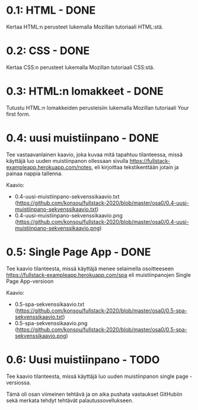 # 0.1: HTML - DONE
Kertaa HTML:n perusteet lukemalla Mozillan tutoriaali HTML:stä.  

# 0.2: CSS - DONE
Kertaa CSS:n perusteet lukemalla Mozillan tutoriaali CSS:stä.  

# 0.3: HTML:n lomakkeet - DONE
Tutustu HTML:n lomakkeiden perusteisiin lukemalla Mozillan tutoriaali Your first form.  

# 0.4: uusi muistiinpano - DONE

Tee vastaavanlainen kaavio, joka kuvaa mitä tapahtuu tilanteessa, missä käyttäjä luo uuden muistiinpanon ollessaan sivulla https://fullstack-exampleapp.herokuapp.com/notes, eli kirjoittaa tekstikenttään jotain ja painaa nappia tallenna.

Kaavio:
* 0.4-uusi-muistiinpano-sekvenssikaavio.txt  
(https://github.com/konsou/fullstack-2020/blob/master/osa0/0.4-uusi-muistiinpano-sekvenssikaavio.txt)
* 0.4-uusi-muistiinpano-sekvenssikaavio.png  
(https://github.com/konsou/fullstack-2020/blob/master/osa0/0.4-uusi-muistiinpano-sekvenssikaavio.png)

# 0.5: Single Page App - DONE

Tee kaavio tilanteesta, missä käyttäjä menee selaimella osoitteeseen https://fullstack-exampleapp.herokuapp.com/spa eli muistiinpanojen Single Page App-versioon

Kaavio:
* 0.5-spa-sekvenssikaavio.txt  
(https://github.com/konsou/fullstack-2020/blob/master/osa0/0.5-spa-sekvenssikaavio.txt)
* 0.5-spa-sekvenssikaavio.png  
(https://github.com/konsou/fullstack-2020/blob/master/osa0/0.5-spa-sekvenssikaavio.png)

# 0.6: Uusi muistiinpano - TODO

Tee kaavio tilanteesta, missä käyttäjä luo uuden muistiinpanon single page -versiossa.

Tämä oli osan viimeinen tehtävä ja on aika pushata vastaukset GitHubiin sekä merkata tehdyt tehtävät palautussovellukseen.

